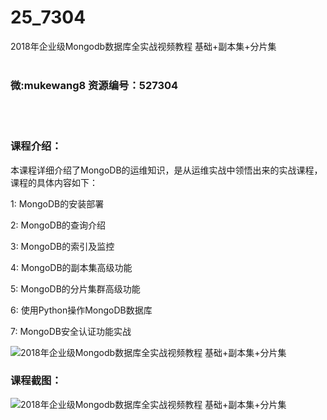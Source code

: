# 25_7304
2018年企业级Mongodb数据库全实战视频教程 基础+副本集+分片集
<br/></br>
<h3>微:mukewang8 资源编号：527304</h3>
<br/></br>
<h3>课程介绍：</h3>
<p>本课程详细介绍了<a title="查看与 MongoDB 相关的文章" target="_blank">MongoDB</a>的运维知识，是从运维实战中领悟出来的实战课程，课程的具体内容如下：</p>
<p>1: MongoDB的安装部署</p>
<p>2: MongoDB的查询介绍</p>
<p>3: MongoDB的索引及监控</p>
<p>4: MongoDB的副本集高级功能</p>
<p>5: MongoDB的分片集群高级功能</p>
<p>6: 使用Python操作MongoDB数据库</p>
<p>7: MongoDB安全认证功能实战</p>
<p><img src="https://www.ko996.com/wp-content/uploads/img/2019/09/2-88-300x180.png" alt="2018年企业级Mongodb数据库全实战视频教程 基础+副本集+分片集"></p>
<h3>课程截图：</h3>
<p><img src="https://www.ko996.com/wp-content/uploads/img/2019/09/1-71.png" alt="2018年企业级Mongodb数据库全实战视频教程 基础+副本集+分片集"></p>
<p>&nbsp;</p>
